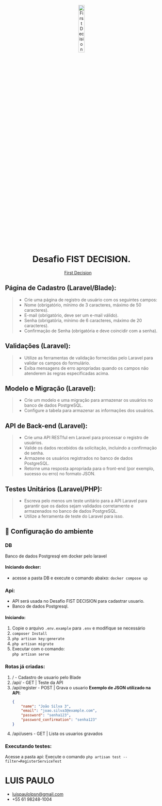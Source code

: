 <div align="center">
  <img alt="First Decision" title="First Decision" src="https://static.wixstatic.com/media/54d165_d986d9ffd9c240d48be86b3c6143604b~mv2_d_5468_1474_s_2.png/v1/fill/w_296,h_80,al_c,q_95,enc_avif,quality_auto/Logo_Horizontal_Colorida.png" width="20%" />
</div>
<h1 align="center">
    Desafio FIST DECISION.
</h1>

<p align="center">
  <a href="https://www.firstdecision.com.br/">First Decision</a>&nbsp;&nbsp;&nbsp;&nbsp;&nbsp;&nbsp;
</p>


## Página de Cadastro (Laravel/Blade):

> - Crie uma página de registro de usuário com os seguintes campos:
> - Nome (obrigatório, mínimo de 3 caracteres, máximo de 50 caracteres).
> - E-mail (obrigatório, deve ser um e-mail válido).
> - Senha (obrigatória, mínimo de 6 caracteres, máximo de 20 caracteres).
> - Confirmação de Senha (obrigatória e deve coincidir com a senha).

## Validações (Laravel):
> - Utilize as ferramentas de validação fornecidas pelo Laravel para validar os
campos do formulário.
> - Exiba mensagens de erro apropriadas quando os campos não atenderem às
regras especificadas acima.

## Modelo e Migração (Laravel):
> - Crie um modelo e uma migração para armazenar os usuários no banco de dados
PostgreSQL.
> - Configure a tabela para armazenar as informações dos usuários.

## API de Back-end (Laravel):
> - Crie uma API RESTful em Laravel para processar o registro de usuários.
> - Valide os dados recebidos da solicitação, incluindo a confirmação de senha.
> - Armazene os usuários registrados no banco de dados PostgreSQL.
> - Retorne uma resposta apropriada para o front-end (por exemplo, sucesso ou
erro) no formato JSON.

## Testes Unitários (Laravel/PHP):
> - Escreva pelo menos um teste unitário para a API Laravel para garantir que os
dados sejam validados corretamente e armazenados no banco de dados
PostgreSQL.
> - Utilize a ferramenta de teste do Laravel para isso.

## 🔧 Configuração do ambiente

### DB
Banco de dados Postgresql em docker pelo laravel

#### Iniciando docker:
- acesse a pasta DB e execute o comando abaixo:
`docker compose up`

### Api:

- API será usada no Desafio FIST DECISION para cadastrar usuario.
- Banco de dados Postgresql.

#### Iniciando:

1. Copie o arquivo `.env.example` para `.env` e modifique se necessário
2. `composer Install`
3. `php artisan key:generate`
4. `php artisan migrate`
5. Executar com o comando: <br/>`php artisan serve`

### Rotas já criadas:

1. / -   Cadastro de usuario pelo Blade
2. /api/ -  GET | Teste da API
3. /api/register -  POST | Grava o usuario
   **Exemplo de JSON utilizado na API**:  
   ```json
   {
       "name": "João Silva 3",
       "email": "joao.silva3@example.com",
       "password": "senha123",
       "password_confirmation": "senha123"
   }
4. /api/users -  GET | Lista os usuarios gravados


### Executando testes:

Acesse a pasta api:
Execute o comando 
`php artisan test --filter=RegisterServiceTest`


# LUIS PAULO 
- luispaulolpsn@gmail.com
- +55 61 98248-1004
